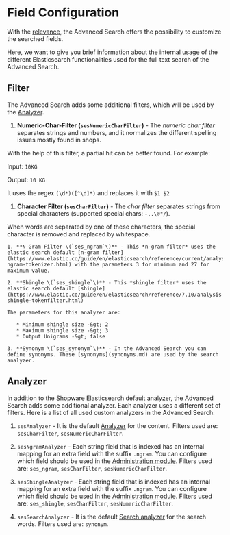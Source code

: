 # Field Configuration

With the [relevance](relevance.md), the Advanced Search offers the possibility to customize the searched fields.

Here, we want to give you brief information about the internal usage of the different Elasticsearch functionalities used for the full text search of the Advanced Search.

## Filter

The Advanced Search adds some additional filters, which will be used by the [Analyzer](field-config.md#analyzer).

1. **Numeric-Char-Filter \(`sesNumericCharFilter`\)** - The *numeric char filter* separates strings and numbers, and it normalizes the different spelling issues mostly found in shops.

With the help of this filter, a partial hit can be better found. For example:

   Input: `10KG`

   Output: `10 KG`

It uses the regex `(\d*)([^\d]*)` and replaces it with `$1 $2`

1. **Character Filter \(`sesCharFilter`\)** - The *char filter* separates strings from special characters \(supported special chars: `-,.\®"/`\).

When words are separated by one of these characters, the special character is removed and replaced by whitespace.

    1. **N-Gram Filter \(`ses_ngram`\)** - This *n-gram filter* uses the elastic search default [n-gram filter](https://www.elastic.co/guide/en/elasticsearch/reference/current/analysis-ngram-tokenizer.html) with the parameters 3 for minimum and 27 for maximum value.

    2. **Shingle \(`ses_shingle`\)** - This *shingle filter* uses the elastic search default [shingle](https://www.elastic.co/guide/en/elasticsearch/reference/7.10/analysis-shingle-tokenfilter.html)

    The parameters for this analyzer are:

       * Minimum shingle size -&gt; 2
       * Maximum shingle size -&gt; 3
       * Output Unigrams -&gt; false

    3. **Synonym \(`ses_synonym`\)** - In the Advanced Search you can define synonyms. These [synonyms](synonyms.md) are used by the search analyzer.

## Analyzer

In addition to the Shopware Elasticsearch default analyzer, the Advanced Search adds some additional analyzer. Each analyzer uses a different set of filters. Here is a list of all used custom analyzers in the Advanced Search:

1. `sesAnalyzer` -   It is the default [Analyzer](https://www.elastic.co/guide/en/elasticsearch/reference/current/analyzer.html) for the content. Filters used are: `sesCharFilter`, `sesNumericCharFilter`.

1. `sesNgramAnalyzer` -  Each string field that is indexed has an internal mapping for an extra field with the suffix `.ngram`. You can configure which field should be used in the [Administration module](https://docs.shopware.com/en/shopware-6-en/enterprise-extensions/enterprise-search?category=shopware-6-en/enterprise-extensions#Configuration). Filters used are: `ses_ngram`, `sesCharFilter`, `sesNumericCharFilter`.

1. `sesShingleAnalyzer` -  Each string field that is indexed has an internal mapping for an extra field with the suffix `.ngram`. You can configure which field should be used in the [Administration module](https://docs.shopware.com/en/shopware-6-en/enterprise-extensions/enterprise-search?category=shopware-6-en/enterprise-extensions#Configuration). Filters used are: `ses_shingle`, `sesCharFilter`, `sesNumericCharFilter`.

1. `sesSearchAnalyzer` -  It is the default [Search analyzer](https://www.elastic.co/guide/en/elasticsearch/reference/current/search-analyzer.html) for the search words. Filters used are: `synonym`.
